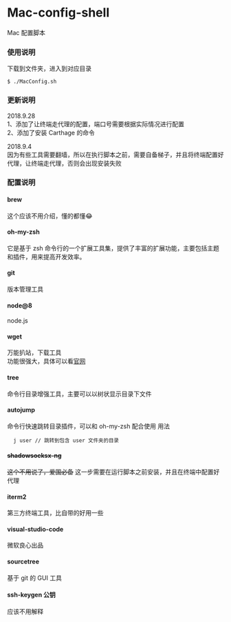 # Mac-config-shell
Mac 配置脚本

### 使用说明

下载到文件夹，进入到对应目录

```
$ ./MacConfig.sh
```

### 更新说明 

2018.9.28  
1、添加了让终端走代理的配置，端口号需要根据实际情况进行配置  
2、添加了安装 Carthage 的命令

2018.9.4  
因为有些工具需要翻墙，所以在执行脚本之前，需要自备梯子，并且将终端配置好代理，让终端走代理，否则会出现安装失败


### 配置说明

#### brew

这个应该不用介绍，懂的都懂😂

#### oh-my-zsh 

它是基于 zsh 命令行的一个扩展工具集，提供了丰富的扩展功能，主要包括主题和插件，用来提高开发效率。

#### git

版本管理工具

####  node@8

node.js

#### wget 
万能扒站，下载工具  
功能很强大，具体可以看[官网](http://www.gnu.org/software/wget/)

#### tree

命令行目录增强工具，主要可以以树状显示目录下文件

#### autojump

命令行快速跳转目录插件，可以和 oh-my-zsh 配合使用
用法

```
  j user // 跳转到包含 user 文件夹的目录
```

#### ~~shadowsocksx-ng~~ 

~~这个不用说了，爱国必备~~
这一步需要在运行脚本之前安装，并且在终端中配置好代理


#### iterm2

第三方终端工具，比自带的好用一些


#### visual-studio-code

微软良心出品


#### sourcetree

基于 git 的 GUI 工具

#### ssh-keygen 公钥

应该不用解释


